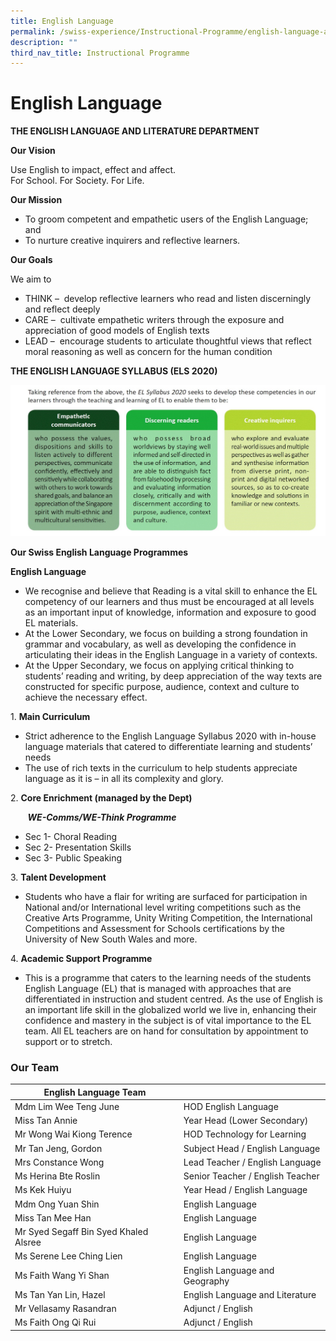 ```yaml
---
title: English Language
permalink: /swiss-experience/Instructional-Programme/english-language-and-literature/
description: ""
third_nav_title: Instructional Programme
---
```

# English Language

**THE ENGLISH LANGUAGE AND LITERATURE DEPARTMENT**

**Our Vision**

Use English to impact, effect and affect.   
For School. For Society. For Life.

**Our Mission**

*   To groom competent and empathetic users of the English Language; and
*   To nurture creative inquirers and reflective learners.

**Our Goals**

We aim to

*   THINK –  develop reflective learners who read and listen discerningly and reflect deeply
*   CARE –  cultivate empathetic writers through the exposure and appreciation of good models of English texts
*   LEAD –  encourage students to articulate thoughtful views that reflect moral reasoning as well as concern for the human condition

**THE ENGLISH LANGUAGE SYLLABUS (ELS 2020)**

![](/images/Swiss%20Experience/English/EL_Webpage_20202-2.jpg)

**Our Swiss English Language Programmes**

**English Language**

*   We recognise and believe that Reading is a vital skill to enhance the EL competency of our learners and thus must be encouraged at all levels as an important input of knowledge, information and exposure to good EL materials.
*   At the Lower Secondary, we focus on building a strong foundation in grammar and vocabulary, as well as developing the confidence in articulating their ideas in the English Language in a variety of contexts.
*   At the Upper Secondary, we focus on applying critical thinking to students’ reading and writing, by deep appreciation of the way texts are constructed for specific purpose, audience, context and culture to achieve the necessary effect.

1\.  **Main Curriculum**

*   Strict adherence to the English Language Syllabus 2020 with in-house language materials that catered to differentiate learning and students’ needs
*   The use of rich texts in the curriculum to help students appreciate language as it is – in all its complexity and glory.

2\.  **Core Enrichment (managed by the Dept)**

       **_WE-Comms/WE-Think Programme_**

*   Sec 1- Choral Reading
*   Sec 2- Presentation Skills
*   Sec 3- Public Speaking

3\.  **Talent Development**

*   Students who have a flair for writing are surfaced for participation in National and/or International level writing competitions such as the Creative Arts Programme, Unity Writing Competition, the International Competitions and Assessment for Schools certifications by the University of New South Wales and more.

4\.  **Academic Support Programme**

*   This is a programme that caters to the learning needs of the students English Language (EL) that is managed with approaches that are differentiated in instruction and student centred. As the use of English is an important life skill in the globalized world we live in, enhancing their confidence and mastery in the subject is of vital importance to the EL team. All EL teachers are on hand for consultation by appointment to support or to stretch.

### Our Team

| English Language Team |  |
|---|---|
| Mdm Lim Wee Teng June | HOD English Language |
| Miss Tan Annie | Year Head  (Lower Secondary) |
| Mr Wong Wai Kiong Terence | HOD Technology for Learning |
| Mr Tan Jeng, Gordon | Subject Head / English Language |
| Mrs Constance Wong | Lead Teacher / English Language |
| Ms Herina Bte Roslin | Senior Teacher / English Teacher |
| Ms Kek Huiyu | Year Head / English Language |
| Mdm Ong Yuan Shin | English Language |
| Miss Tan Mee Han | English Language |
| Mr Syed Segaff Bin Syed Khaled Alsree | English Language |
| Ms Serene Lee Ching Lien | English Language |
| Ms Faith Wang Yi Shan | English Language and Geography |
| Ms Tan Yan Lin, Hazel | English Language and Literature |
| Mr Vellasamy Rasandran |  Adjunct / English |
| Ms Faith Ong Qi Rui | Adjunct / English |